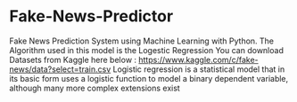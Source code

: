 # Fake-News-Predictor
Fake News Prediction System using Machine Learning with Python. 
The Algorithm used in this model is the Logestic Regression
You can download Datasets from Kaggle here below :
https://www.kaggle.com/c/fake-news/data?select=train.csv
Logistic regression is a statistical model that in its basic form uses a logistic function to model a binary dependent variable, although many more complex extensions exist


